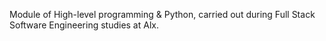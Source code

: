 Module of High-level programming & Python, carried out during Full Stack Software Engineering studies at Alx.
